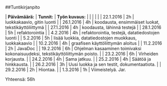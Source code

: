 ##Tuntikirjanpito

| **Päivämäärä:**  | **Tunnit:**                               | **Työn kuvaus:**                                                                                  | 
|           |                                |                                                                                   | 
| 22.1.2016 |    2h                | luokkakaavio, gitin luonti                                         | 
| 26.1.2016 |   4h                           | koodausta, ensimmäiset luokat, tekstikäyttöliittymä                               | 
| 27.1.2016                  |   4h                           | koodausta, lähinnä testejä                                                        | 
| 28.1.2016                  |   5h                           | refaktorointia                                                                    | 
| 4.2.2016                   |     4h                         | refaktorointia, testejä, datatiedostojen luonti                                   | 
| 5.2.2016                   |     5h                         | lisää luokkia, datatiedostojen muokkaus, luokkakaavio                             | 
| 10.2.2016                  |   4h                           | graafisen käyttöliittymän aloitus                                                 | 
| 11.2.2016                  |   2h                           | JavaDoc                                                                           | 
| 19.2.2016                  |   6h                           | Ohjelman kasaaminen toimivaksi kokonaisuudeksi, tekstikäyttöliittymän poisto.     | 
| 23.2.2016                  |   6h                           | Virheiden korjausta.                                                              | 
| 24.2.2016                  |   4h                           | Sama jatkuu.                                                                      | 
| 25.2.2016                  |   4h                           | Säätöä ja hinkkausta.                                                             | 
| 26.2.2016                  |   3h                           | Uusi luokka ja sen testit, dokumentaatiota.                                       | 
| 29.2.2016                  |   2h                           | Hiontaa.                                                                          | 
| 1.3.2016                   |     1h                         | Viimeistelyä. Jar. 
   
Yhteensä: 56h
